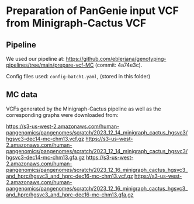 # Preparation of PanGenie input VCF from Minigraph-Cactus VCF


## Pipeline

We used our pipeline at: https://github.com/eblerjana/genotyping-pipelines/tree/main/prepare-vcf-MC (commit: 4a74e3c).   

Config files used: `` config-batch1.yaml ``, (stored in this folder)

## MC data

VCFs generated by the Minigraph-Cactus pipeline as well as the corresponding graphs were downloaded from:

https://s3-us-west-2.amazonaws.com/human-pangenomics/pangenomes/scratch/2023_12_14_minigraph_cactus_hgsvc3/hgsvc3-dec14-mc-chm13.vcf.gz
https://s3-us-west-2.amazonaws.com/human-pangenomics/pangenomes/scratch/2023_12_14_minigraph_cactus_hgsvc3/hgsvc3-dec14-mc-chm13.gfa.gz
https://s3-us-west-2.amazonaws.com/human-pangenomics/pangenomes/scratch/2023_12_16_minigraph_cactus_hgsvc3_and_hprc/hgsvc3_and_hprc-dec16-mc-chm13.vcf.gz
https://s3-us-west-2.amazonaws.com/human-pangenomics/pangenomes/scratch/2023_12_16_minigraph_cactus_hgsvc3_and_hprc/hgsvc3_and_hprc-dec16-mc-chm13.gfa.gz

